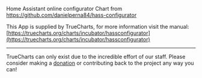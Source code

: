 Home Assistant online configurator Chart from https://github.com/danielperna84/hass-configurator

This App is supplied by TrueCharts, for more information visit the manual: [https://truecharts.org/charts/incubator/hassconfigurator](https://truecharts.org/charts/incubator/hassconfigurator)

---

TrueCharts can only exist due to the incredible effort of our staff.
Please consider making a [donation](https://truecharts.org/about/sponsor) or contributing back to the project any way you can!
